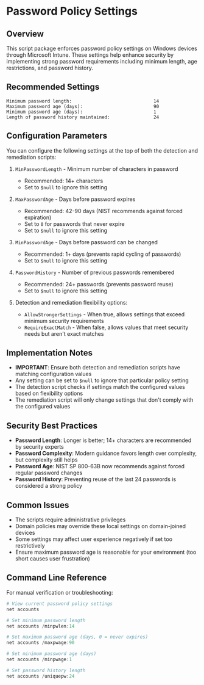 ﻿# Password Policy Settings

## Overview
This script package enforces password policy settings on Windows devices through Microsoft Intune. These settings help enhance security by implementing strong password requirements including minimum length, age restrictions, and password history.

## Recommended Settings

```
Minimum password length:                              14
Maximum password age (days):                          90
Minimum password age (days):                          1
Length of password history maintained:                24
```

## Configuration Parameters

You can configure the following settings at the top of both the detection and remediation scripts:

1. `MinPasswordLength` - Minimum number of characters in password
   - Recommended: 14+ characters
   - Set to `$null` to ignore this setting

2. `MaxPasswordAge` - Days before password expires
   - Recommended: 42-90 days (NIST recommends against forced expiration)
   - Set to `0` for passwords that never expire
   - Set to `$null` to ignore this setting

3. `MinPasswordAge` - Days before password can be changed
   - Recommended: 1+ days (prevents rapid cycling of passwords)
   - Set to `$null` to ignore this setting

4. `PasswordHistory` - Number of previous passwords remembered
   - Recommended: 24+ passwords (prevents password reuse)
   - Set to `$null` to ignore this setting

5. Detection and remediation flexibility options:
   - `AllowStrongerSettings` - When true, allows settings that exceed minimum security requirements
   - `RequireExactMatch` - When false, allows values that meet security needs but aren't exact matches

## Implementation Notes

- **IMPORTANT**: Ensure both detection and remediation scripts have matching configuration values
- Any setting can be set to `$null` to ignore that particular policy setting
- The detection script checks if settings match the configured values based on flexibility options
- The remediation script will only change settings that don't comply with the configured values

## Security Best Practices

- **Password Length**: Longer is better; 14+ characters are recommended by security experts
- **Password Complexity**: Modern guidance favors length over complexity, but complexity still helps
- **Password Age**: NIST SP 800-63B now recommends against forced regular password changes
- **Password History**: Preventing reuse of the last 24 passwords is considered a strong policy

## Common Issues

- The scripts require administrative privileges
- Domain policies may override these local settings on domain-joined devices
- Some settings may affect user experience negatively if set too restrictively
- Ensure maximum password age is reasonable for your environment (too short causes user frustration)

## Command Line Reference

For manual verification or troubleshooting:
```powershell
# View current password policy settings
net accounts

# Set minimum password length
net accounts /minpwlen:14

# Set maximum password age (days, 0 = never expires)
net accounts /maxpwage:90

# Set minimum password age (days)
net accounts /minpwage:1

# Set password history length
net accounts /uniquepw:24
```
